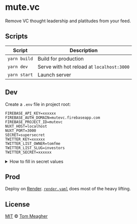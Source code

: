 # mute.vc

Remove VC thought leadership and platitudes from your feed. 

## Scripts

| Script       | Description                               |
| ------------ | ------------------------------------------|
| `yarn build` | Build for production                      |
| `yarn dev`   | Serve with hot reload at `localhost:3000` |
| `yarn start` | Launch server                             |

## Dev

Create a `.env` file in project root:

```
FIREBASE_API_KEY=xxxxxx
FIREBASE_AUTH_DOMAIN=mutevc.firebaseapp.com
FIREBASE_PROJECT_ID=mutevc
NUXT_HOST=localhost
NUXT_PORT=3000
SECRET=supersecret
TWITTER_KEY=xxxxxx
TWITTER_LIST_OWNER=tomfme
TWITTER_LIST_SLUG=investors
TWITTER_SECRET=xxxxxx
```

<details>
<summary>How to fill in secret values</summary>
<p>

<h4>Twitter</h4>

Create a [new Twitter app](https://developer.twitter.com) and add the following callback urls:

```
http://localhost:3000/auth/twitter/callback
https://mute-vc.onrender.com/auth/twitter/callback
https://mute.vc/auth/twitter/callback
```

Add your consumer `API key` to `TWITTER_KEY` and `API secret key` to `TWITTER_SECRET`. Turn on `Read and write` permissions.

Finally, create a new Twitter list and fill out `TWITTER_LIST_OWNER` and `TWITTER_LIST_SLUG` (`twitter.com/:username/lists/:slug`).

<h4>Firebase</h4>

[Create an app](https://firebase.google.com/), fire up a Firestore, and fill in `FIREBASE_API_KEY`.

</p>
</details>

## Prod

Deploy on [Render](https://render.com). [`render.yaml`](render.yaml) does most of the heavy lifting.

## License

[MIT](LICENSE) © [Tom Meagher](https://meagher.co)
